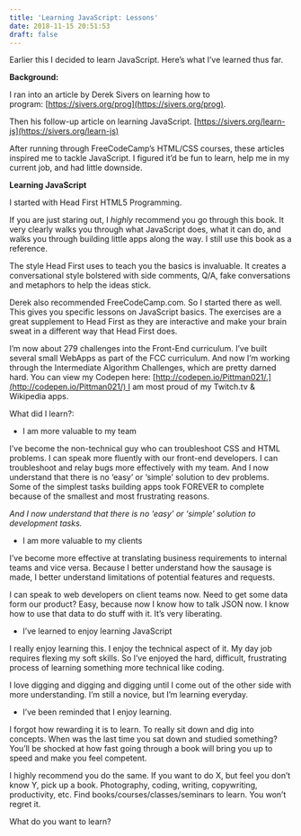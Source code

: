 ```yaml
---
title: 'Learning JavaScript: Lessons'
date: 2018-11-15 20:51:53
draft: false
---
```


Earlier this I decided to learn JavaScript. Here’s what I’ve learned thus far.

**Background:**

I ran into an article by Derek Sivers on learning how to program: [https://sivers.org/prog](https://sivers.org/prog).

Then his follow-up article on learning JavaScript. [https://sivers.org/learn-js](https://sivers.org/learn-js)

After running through FreeCodeCamp’s HTML/CSS courses, these articles inspired me to tackle JavaScript. I figured it’d be fun to learn, help me in my current job, and had little downside.

**Learning JavaScript**

I started with Head First HTML5 Programming.

If you are just staring out, I _highly_ recommend you go through this book. It very clearly walks you through what JavaScript does, what it can do, and walks you through building little apps along the way. I still use this book as a reference.

The style Head First uses to teach you the basics is invaluable. It creates a conversational style bolstered with side comments, Q/A, fake conversations and metaphors to help the ideas stick.

Derek also recommended FreeCodeCamp.com. So I started there as well. This gives you specific lessons on JavaScript basics. The exercises are a great supplement to Head First as they are interactive and make your brain sweat in a different way that Head First does.

I’m now about 279 challenges into the Front-End curriculum. I’ve built several small WebApps as part of the FCC curriculum. And now I’m working through the Intermediate Algorithm Challenges, which are pretty darned hard. You can view my Codepen here: [http://codepen.io/Pittman021/.](http://codepen.io/Pittman021/) I am most proud of my Twitch.tv & Wikipedia apps.

What did I learn?:

- I am more valuable to my team

I’ve become the non-technical guy who can troubleshoot CSS and HTML problems. I can speak more fluently with our front-end developers. I can troubleshoot and relay bugs more effectively with my team. And I now understand that there is no ‘easy’ or ‘simple’ solution to dev problems. Some of the simplest tasks building apps took FOREVER to complete because of the smallest and most frustrating reasons.

_And I now understand that there is no ‘easy’ or ‘simple’ solution to development tasks._

- I am more valuable to my clients

I’ve become more effective at translating business requirements to internal teams and vice versa. Because I better understand how the sausage is made, I better understand limitations of potential features and requests.

I can speak to web developers on client teams now. Need to get some data form our product? Easy, because now I know how to talk JSON now. I know how to use that data to do stuff with it. It’s very liberating.

- I’ve learned to enjoy learning JavaScript

I really enjoy learning this. I enjoy the technical aspect of it. My day job requires flexing my soft skills. So I’ve enjoyed the hard, difficult, frustrating process of learning something more technical like coding.

I love digging and digging and digging until I come out of the other side with more understanding. I’m still a novice, but I’m learning everyday.

- I’ve been reminded that I enjoy learning.

I forgot how rewarding it is to learn. To really sit down and dig into concepts. When was the last time you sat down and studied something? You’ll be shocked at how fast going through a book will bring you up to speed and make you feel competent.

I highly recommend you do the same. If you want to do X, but feel you don’t know Y, pick up a book. Photography, coding, writing, copywriting, productivity, etc. Find books/courses/classes/seminars to learn. You won’t regret it.

What do you want to learn?